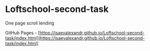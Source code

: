 # Loftschool-second-task
One page scroll lending

GitHub Pages - [https://isaevalexandr.github.io/Loftschool-second-task/index.html](https://isaevalexandr.github.io/Loftschool-second-task/index.html)

